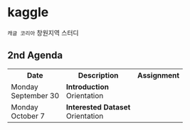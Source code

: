 # kaggle

`캐글 코리아` 창원지역 스터디

## 2nd Agenda

<table>
  <tr>
    <th>Date</th>
    <th>Description</th>
    <th>Assignment</th>
  </tr>
  <tr>
    <td>Monday<br>September 30</td>
    <td><b>Introduction</b><br>Orientation</td>
    <td></td>
  </tr>
  <tr>
    <td>Monday<br>October 7</td>
    <td><b>Interested Dataset</b><br>Orientation</td>
    <td></td>
  </tr>
</table>
